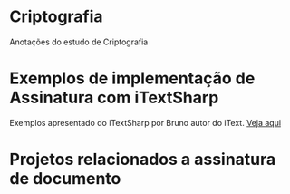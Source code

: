 # Criptografia
Anotações do estudo de Criptografia

# Exemplos de implementação de Assinatura com iTextSharp
Exemplos apresentado do iTextSharp por Bruno autor do iText.
[Veja aqui](https://sourceforge.net/p/itextsharp/code/HEAD/tree/tutorial/signatures/)
# Projetos relacionados a assinatura de documento
